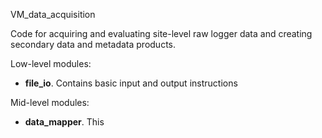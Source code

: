 VM_data_acquisition

Code for acquiring and evaluating site-level raw logger data and creating secondary data  and metadata products.

Low-level modules:
* __file_io__. Contains basic input and output instructions 

Mid-level modules:
* __data_mapper__. This 
